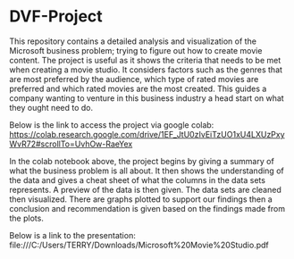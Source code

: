# DVF-Project

This repository contains a detailed analysis and visualization of the Microsoft business problem; trying to figure out how to create movie content.
The project is useful as it shows the criteria that needs to be met when creating a movie studio. It considers factors such as the genres that are most preferred by the audience, which type of rated movies are preferred and which rated movies are the most created. This guides a company wanting to venture in this business industry a head start on what they ought need to do.

Below is the link to access the project via google colab:
https://colab.research.google.com/drive/1EF_JtU0zIvEiTzUO1xU4LXUzPxyWvR72#scrollTo=UvhOw-RaeYex

In the colab notebook above, the project begins by giving a summary of what the business problem is all about. It then shows the understanding of the data and gives a cheat sheet of what the columns in the data sets represents.
A preview of the data is then given. The data sets are cleaned then visualized. There are graphs plotted to support our findings then a conclusion and recommendation is given based on the findings made from the plots.

Below is a link to the presentation:
file:///C:/Users/TERRY/Downloads/Microsoft%20Movie%20Studio.pdf
